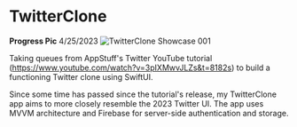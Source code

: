 # TwitterClone

<b>Progress Pic</b> 4/25/2023
![TwitterClone Showcase 001](https://user-images.githubusercontent.com/110639779/234390796-7e67a7c3-a7da-48c8-8fd0-ead336de447c.jpeg)

Taking queues from AppStuff's Twitter YouTube tutorial (https://www.youtube.com/watch?v=3pIXMwvJLZs&t=8182s) to build a functioning Twitter clone using SwiftUI. 

Since some time has passed since the tutorial's release, my TwitterClone app aims to more closely resemble the 2023 Twitter UI. The app uses MVVM architecture and Firebase for server-side authentication and storage.
